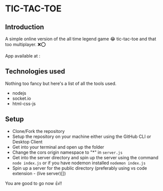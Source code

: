 # TIC-TAC-TOE

## Introduction

A simple online version of the all time legend game 😂 tic-tac-toe and that too multiplayer. ❌⭕

App available at :

## Technologies used

Nothing too fancy but here's a list of all the tools used.

- nodejs
- socket.io
- html-css-js

## Setup

- Clone/Fork the repository
- Setup the repository on your machine either using the GitHub CLI or Desktop Client
- Get into your terminal and open up the folder
- Change the cors origin namespace to "\*" in `server.js`
- Get into the server directory and spin up the server using the command `node index.js` or if you have nodemon installed `nodemon index.js`
- Spin up a server for the public directory (preferably using vs code extension - (live server)[])

You are good to go now 👍!!
